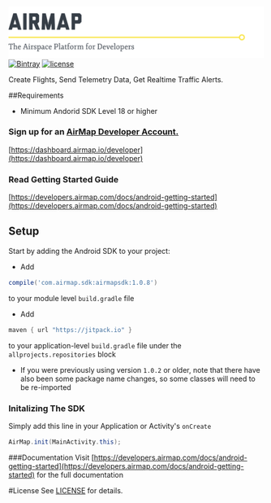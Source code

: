 ![AirMap: The Airspace Platform for Developers](AirMap.png)
[![Bintray](https://img.shields.io/bintray/v/airmapio/maven/com.airmap.airmapsdk.svg)](http://jcenter.bintray.com/com/airmap/airmapsdk/airmapsdk/)
[![license](https://img.shields.io/github/license/airmap/AirMapSDK-Android.svg)](https://github.com/airmap/AirMapSDK-Android/blob/master/LICENSE)

Create Flights, Send Telemetry Data, Get Realtime Traffic Alerts.

##Requirements
* Minimum Andorid SDK Level 18 or higher

### Sign up for an [AirMap Developer Account.](https://dashboard.airmap.io/developer/)

 [https://dashboard.airmap.io/developer](https://dashboard.airmap.io/developer)
 
 
### Read Getting Started Guide
[https://developers.airmap.com/docs/android-getting-started](https://developers.airmap.com/docs/android-getting-started)

## Setup

Start by adding the Android SDK to your project:

* Add 
```groovy
compile('com.airmap.sdk:airmapsdk:1.0.8')
``` 

to your module level `build.gradle` file

* Add 
```groovy
maven { url "https://jitpack.io" }
``` 

to your application-level `build.gradle` file under the `allprojects.repositories` block


* If you were previously using version `1.0.2` or older, note that there have also been some package name changes, so some classes will need to be re-imported



### Initalizing The SDK

Simply add this line in your Application or Activity's `onCreate`

```java
AirMap.init(MainActivity.this);
```

###Documentation
Visit [https://developers.airmap.com/docs/android-getting-started](https://developers.airmap.com/docs/android-getting-started) for the full documentation

#License
See [LICENSE](https://raw.githubusercontent.com/airmap/AirMapSDK-Android/master/LICENSE) for details.
